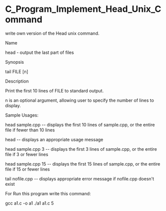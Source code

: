 # C_Program_Implement_Head_Unix_Command

write own version of the Head unix command.

Name

head - output the last part of files

Synopsis

tail FILE [n]

Description

Print the first 10 lines of FILE to standard output.

n is an optional argument, allowing user to specify the number of lines to display.

Sample Usages:

head sample.cpp -- displays the first 10 lines of sample.cpp, or the entire file if fewer than 10 lines

head -- displays an appropriate usage message

head sample.cpp 3 -- displays the first 3 lines of sample.cpp, or the entire file if 3 or fewer lines

head sample.cpp 15 -- displays the first 15 lines of sample.cpp, or the entire file if 15 or fewer lines

tail nofile.cpp -- displays appropriate error message if nofile.cpp doesn't exist

For Run this program write this command:

gcc a1.c -o a1 
./a1 a1.c 5

